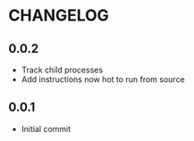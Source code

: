 # CHANGELOG

## 0.0.2

* Track child processes
* Add instructions now hot to run from source

## 0.0.1

* Initial commit
